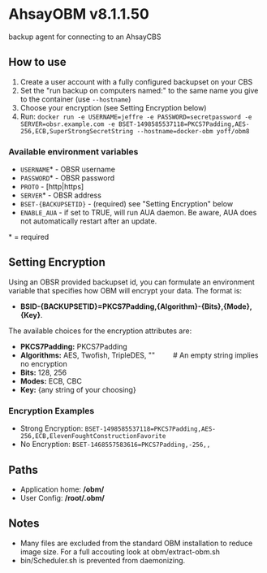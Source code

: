 # AhsayOBM v8.1.1.50
backup agent for connecting to an AhsayCBS


## How to use
1. Create a user account with a fully configured backupset on your CBS
2. Set the "run backup on computers named:" to the same name you give to the container (use `--hostname`)
3. Choose your encryption (see Setting Encryption below)
2. Run: `docker run -e USERNAME=jeffre -e PASSWORD=secretpassword -e SERVER=obsr.example.com -e BSET-1498585537118=PKCS7Padding,AES-256,ECB,SuperStrongSecretString --hostname=docker-obm yoff/obm8`


### Available environment variables
+ `USERNAME`* - OBSR username
+ `PASSWORD`* - OBSR password
+ `PROTO` - [http|https]
+ `SERVER`* - OBSR address
+ `BSET-{BACKUPSETID}` - (required) see "Setting Encryption" below
+ `ENABLE_AUA` - if set to TRUE, will run AUA daemon. Be aware, AUA does not
automatically restart after an update.  

\* = required


## Setting Encryption
Using an OBSR provided backupset id, you can formulate an
environment variable that specifies how OBM will encrypt your data. The format is:  
+ **BSID-{BACKUPSETID}=PKCS7Padding,{Algorithm}-{Bits},{Mode},{Key}**.

The available choices for the encryption attributes are:  
+ **PKCS7Padding:** PKCS7Padding  
+ **Algorithms:** AES, Twofish, TripleDES, "" &nbsp; &nbsp; &nbsp; &nbsp; # An empty string implies no encryption  
+ **Bits:** 128, 256  
+ **Modes:** ECB, CBC  
+ **Key:** {any string of your choosing}  


### Encryption Examples
+ Strong Encryption: `BSET-1498585537118=PKCS7Padding,AES-256,ECB,ElevenFoughtConstructionFavorite`  
+ No Encryption: `BSET-1468557583616=PKCS7Padding,-256,,`  

## Paths
+ Application home: **/obm/**  
+ User Config: **/root/.obm/**  


## Notes
+ Many files are excluded from the standard OBM installation to reduce image 
size. For a full accouting look at obm/extract-obm.sh
+ bin/Scheduler.sh is prevented from daemonizing.
